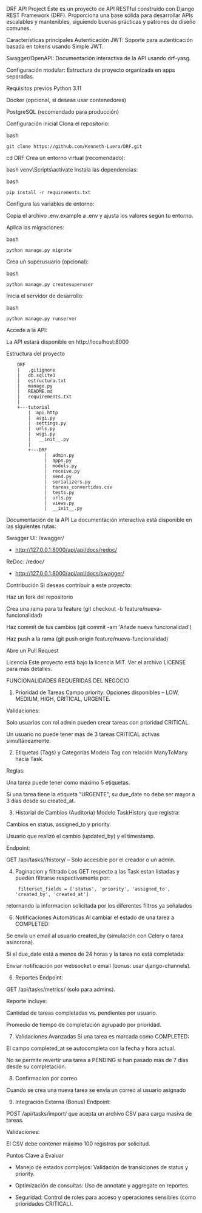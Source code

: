 DRF API Project
Este es un proyecto de API RESTful construido con Django REST Framework (DRF). Proporciona una base sólida para desarrollar APIs escalables y mantenibles, siguiendo buenas prácticas y patrones de diseño comunes.

Características principales
Autenticación JWT: Soporte para autenticación basada en tokens usando Simple JWT.

Swagger/OpenAPI: Documentación interactiva de la API usando drf-yasg.

Configuración modular: Estructura de proyecto organizada en apps separadas.


Requisitos previos 
Python 3.11

Docker (opcional, si deseas usar contenedores)

PostgreSQL (recomendado para producción)

Configuración inicial
Clona el repositorio:

bash

    git clone https://github.com/Kenneth-Luera/DRF.git
cd DRF
Crea un entorno virtual (recomendado):

bash
venv\Scripts\activate
Instala las dependencias:

bash

    pip install -r requirements.txt
    
Configura las variables de entorno:

Copia el archivo .env.example a .env y ajusta los valores según tu entorno.

Aplica las migraciones:

bash

    python manage.py migrate
Crea un superusuario (opcional):

bash

    python manage.py createsuperuser
Inicia el servidor de desarrollo:

bash

    python manage.py runserver


Accede a la API:

La API estará disponible en http://localhost:8000

Estructura del proyecto

        DRF
        |   .gitignore
        |   db.sqlite3
        |   estructura.txt
        |   manage.py
        |   README.md
        |   requirements.txt
        |
        +---tutorial
            |  api.http
            |  asgi.py
            |  settings.py
            |  urls.py
            |  wsgi.py
            |   __init__.py
            |  
            +---DRF
                  |  admin.py
                  |  apps.py
                  |  models.py
                  |  receive.py
                  |  send.py
                  |  serializers.py
                  |  tareas_convertidas.csv
                  |  tests.py
                  |  urls.py
                  |  views.py
                  |  __init__.py
                  
Documentación de la API
La documentación interactiva está disponible en las siguientes rutas:

Swagger UI: /swagger/

-  http://127.0.0.1:8000/api/api/docs/redoc/

ReDoc: /redoc/

-  http://127.0.0.1:8000/api/api/docs/swagger/


Contribución
Si deseas contribuir a este proyecto:

Haz un fork del repositorio

Crea una rama para tu feature (git checkout -b feature/nueva-funcionalidad)

Haz commit de tus cambios (git commit -am 'Añade nueva funcionalidad')

Haz push a la rama (git push origin feature/nueva-funcionalidad)

Abre un Pull Request

Licencia
Este proyecto está bajo la licencia MIT. Ver el archivo LICENSE para más detalles.

FUNCIONALIDADES REQUERIDAS DEL NEGOCIO


1. Prioridad de Tareas
Campo priority: Opciones disponibles – LOW, MEDIUM, HIGH, CRITICAL, URGENTE.

Validaciones:

Solo usuarios con rol admin pueden crear tareas con prioridad CRITICAL.

Un usuario no puede tener más de 3 tareas CRITICAL activas simultáneamente.


2. Etiquetas (Tags) y Categorías
Modelo Tag con relación ManyToMany hacia Task.

Reglas:

Una tarea puede tener como máximo 5 etiquetas.

Si una tarea tiene la etiqueta "URGENTE", su due_date no debe ser mayor a 3 días desde su created_at.


3. Historial de Cambios (Auditoría)
Modelo TaskHistory que registra:

Cambios en status, assigned_to y priority.

Usuario que realizó el cambio (updated_by) y el timestamp.

Endpoint:

GET /api/tasks/<id>/history/ – Solo accesible por el creador o un admin.


4. Paginacion y filtrado
Los GET respecto a las Task estan listadas y pueden filtrarse respectivamente por:

        filterset_fields = ['status', 'priority', 'assigned_to', 'created_by', 'created_at']

retornando la informacion solicitada por los diferentes filtros ya señalados

6. Notificaciones Automáticas
Al cambiar el estado de una tarea a COMPLETED:

Se envía un email al usuario created_by (simulación con Celery o tarea asíncrona).

Si el due_date está a menos de 24 horas y la tarea no está completada:

Enviar notificación por websocket o email (bonus: usar django-channels).

6. Reportes
Endpoint:

GET /api/tasks/metrics/ (solo para admins).

Reporte incluye:

Cantidad de tareas completadas vs. pendientes por usuario.

Promedio de tiempo de completación agrupado por prioridad.

7. Validaciones Avanzadas
Si una tarea es marcada como COMPLETED:

El campo completed_at se autocompleta con la fecha y hora actual.

No se permite revertir una tarea a PENDING si han pasado más de 7 días desde su completación.

8. Confirmacion por correo
   
Cuando se crea una nueva tarea se envia un correo al usuario asignado


9. Integración Externa (Bonus)
Endpoint:

POST /api/tasks/import/ que acepta un archivo CSV para carga masiva de tareas.

Validaciones:

El CSV debe contener máximo 100 registros por solicitud.


Puntos Clave a Evaluar

- Manejo de estados complejos: Validación de transiciones de status y priority.

- Optimización de consultas: Uso de annotate y aggregate en reportes.

- Seguridad: Control de roles para acceso y operaciones sensibles (como prioridades CRITICAL).
